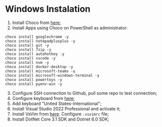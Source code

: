 # Windows Instalation

1. Install Choco from [here](https://chocolatey.org/install);
2. Install Apps using Choco on PowerShell as administrator:
  ```
  choco install googlechrome -y
  choco install notepadplusplus -y
  choco install git -y
  choco install 7zip -y
  choco install autohotkey -y
  choco install vscode -y
  choco install nvm -y
  choco install docker-desktop -y
  choco install microsoft-teams -y 
  choco install microsoft-windows-terminal -y
  choco install powertoys -y
  choco install pyenv-win -y
  ```
3. Configure SSH connection to Github, pull some repo to test connection;
4. Configure keyboard from [here](https://github.com/mauroao/keyboard-layout);
5. Add keyboard "United States-International";
6. Install Visual Studio 2022 Professional and activate it;
7. Install VsVim from [here](https://marketplace.visualstudio.com/items?itemName=JaredParMSFT.VsVim2022Preview). Configure `.vsvimrc` file;
8. Install DotNet Core 3.1 SDK and Dotnet 6.0 SDK;


